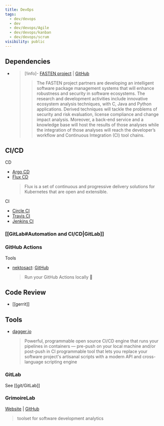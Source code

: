 ```yaml
---
title: DevOps
tags:
  - dev/devops
  - dev
  - dev/devops/Agile
  - dev/devops/kanban
  - dev/devops/scrum
visibility: public
---
```

## Dependencies

- > [!info]- [FASTEN project](https://www.fasten-project.eu/) | [GitHub](https://github.com/fasten-project/fasten)
  > > The FASTEN project partners are developing an intelligent software package management systems that will enhance robustness and security in software ecosystems. The research and development activities include innovative ecosystem analysis techniques, with C, Java and Python applications. Derived techniques will tackle the problems of security and risk evaluation, license compliance and change impact analysis. Moreover, a back-end service and a knowledge base will host the results of those analyses while the integration of those analyses will reach the developer’s workflow and Continuous Integration (CI) tool chains.


## CI/CD

CD

- [Argo CD][argocd]
- [Flux CD][fluxcd]
  > Flux is a set of continuous and progressive delivery solutions for Kubernetes that are open and extensible.


CI

- [Circle CI][circle]
- [Travis CI][travis]
- [Jenkins CI][jenkins]

### [[GitLab#Automation and CI/CD|GitLab]]

### GitHub Actions

Tools

- [nektosact](https://nektosact.com/): [GitHub](https://github.com/nektos/act)

    > Run your GitHub Actions locally 🚀


## Code Review

- [[gerrit]]


## Tools

- [dagger.io](https://dagger.io/)

    > Powerful, programmable open source CI/CD engine that runs your pipelines in containers — pre-push on your local machine and/or post-push in CI
    > programmable tool that lets you replace your software project's artisanal scripts with a modern API and cross-language scripting engine

### GitLab

See [[git/GitLab]]

### GrimoireLab

[Website](http://chaoss.github.io/grimoirelab) | [GitHub](https://github.com/chaoss/grimoirelab/)
> toolset for software development analytics

[circle]: <https://circleci.com/>
[travis]: <https://www.travis-ci.com/>
[jenkins]: <https://www.jenkins.io/>
[argocd]: <https://argoproj.github.io/cd/>
[fluxcd]: <https://fluxcd.io/>